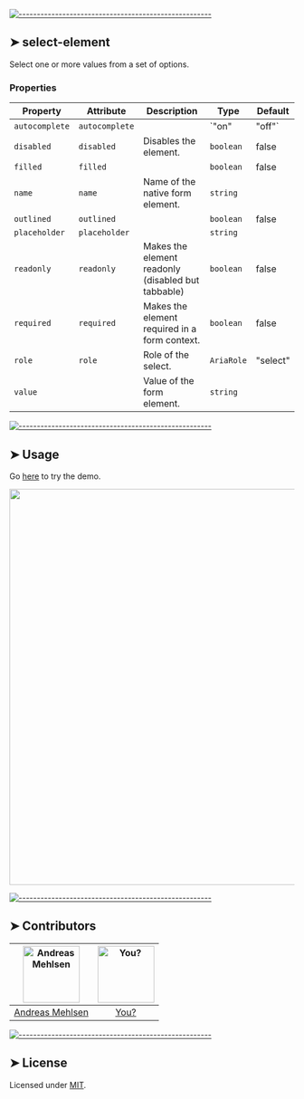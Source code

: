 
[![-----------------------------------------------------](https://raw.githubusercontent.com/andreasbm/readme/master/assets/lines/colored.png)](#select-element)

## ➤ select-element

Select one or more values from a set of options.

### Properties

| Property       | Attribute      | Description                                      | Type           | Default  |
|----------------|----------------|--------------------------------------------------|----------------|----------|
| `autocomplete` | `autocomplete` |                                                  | `"on" | "off"` |          |
| `disabled`     | `disabled`     | Disables the element.                            | `boolean`      | false    |
| `filled`       | `filled`       |                                                  | `boolean`      | false    |
| `name`         | `name`         | Name of the native form element.                 | `string`       |          |
| `outlined`     | `outlined`     |                                                  | `boolean`      | false    |
| `placeholder`  | `placeholder`  |                                                  | `string`       |          |
| `readonly`     | `readonly`     | Makes the element readonly (disabled but tabbable) | `boolean`      | false    |
| `required`     | `required`     | Makes the element required in a form context.    | `boolean`      | false    |
| `role`         | `role`         | Role of the select.                              | `AriaRole`     | "select" |
| `value`        |                | Value of the form element.                       | `string`       |          |




[![-----------------------------------------------------](https://raw.githubusercontent.com/andreasbm/readme/master/assets/lines/colored.png)](#usage)

## ➤ Usage

Go [here](https://weightless.dev/elements/select) to try the demo.

<a href="https://weightless.dev/elements/select" align="center">
  <img src="https://raw.githubusercontent.com/andreasbm/elements/master/screenshots/select-element.png?token=AF-iBTO_RaKyKWe0-e20FJ7G6-t3khpRks5chErVwA%3D%3D" width="700" />
</a>


[![-----------------------------------------------------](https://raw.githubusercontent.com/andreasbm/readme/master/assets/lines/colored.png)](#contributors)

## ➤ Contributors
	
|[<img alt="Andreas Mehlsen" src="https://avatars1.githubusercontent.com/u/6267397?s=460&v=4" width="100">](https://twitter.com/andreasmehlsen) | [<img alt="You?" src="https://joeschmoe.io/api/v1/random" width="100">](https://github.com/andreasbm/weightless/blob/master/CONTRIBUTING.md)|
|:---: | :---:|
|[Andreas Mehlsen](https://twitter.com/andreasmehlsen) | [You?](https://github.com/andreasbm/weightless/blob/master/CONTRIBUTING.md)|

[![-----------------------------------------------------](https://raw.githubusercontent.com/andreasbm/readme/master/assets/lines/colored.png)](#license)

## ➤ License
	
Licensed under [MIT](https://opensource.org/licenses/MIT).